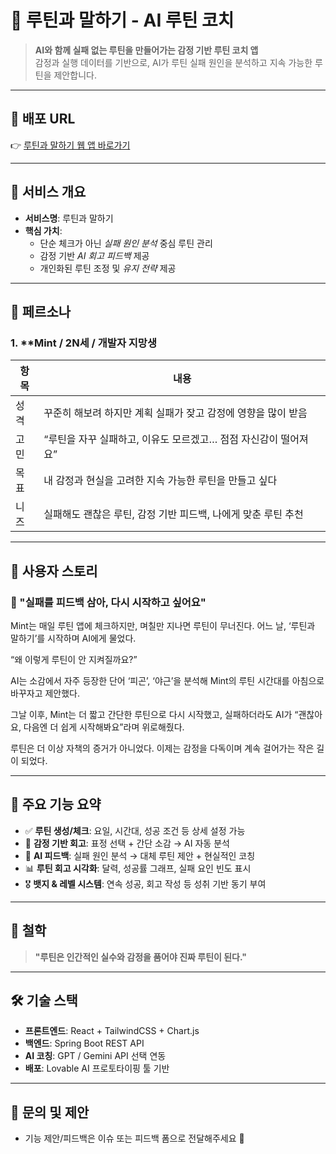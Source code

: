 # 🌊 루틴과 말하기 - AI 루틴 코치

> **AI와 함께 실패 없는 루틴을 만들어가는 감정 기반 루틴 코치 앱**  
> 감정과 실행 데이터를 기반으로, AI가 루틴 실패 원인을 분석하고 지속 가능한 루틴을 제안합니다.

---

## 🔗 배포 URL

👉 [루틴과 말하기 웹 앱 바로가기](https://routine-ai-coach.lovable.app/)

---

## 🎯 서비스 개요

- **서비스명**: 루틴과 말하기  
- **핵심 가치**:  
  - 단순 체크가 아닌 *실패 원인 분석* 중심 루틴 관리  
  - 감정 기반 *AI 회고 피드백* 제공  
  - 개인화된 루틴 조정 및 *유지 전략* 제공

---

## 👤 페르소나

### 1. **Mint / 2N세 / 개발자 지망생 
| 항목 | 내용 |
|------|------|
| 성격 | 꾸준히 해보려 하지만 계획 실패가 잦고 감정에 영향을 많이 받음 |
| 고민 | “루틴을 자꾸 실패하고, 이유도 모르겠고… 점점 자신감이 떨어져요” |
| 목표 | 내 감정과 현실을 고려한 지속 가능한 루틴을 만들고 싶다 |
| 니즈 | 실패해도 괜찮은 루틴, 감정 기반 피드백, 나에게 맞춘 루틴 추천 |

---

## 🧭 사용자 스토리

### 🎯 "실패를 피드백 삼아, 다시 시작하고 싶어요"

Mint는 매일 루틴 앱에 체크하지만, 며칠만 지나면 루틴이 무너진다.
어느 날, ‘루틴과 말하기’를 시작하며 AI에게 물었다.

“왜 이렇게 루틴이 안 지켜질까요?”

AI는 소감에서 자주 등장한 단어 ‘피곤’, ‘야근’을 분석해
Mint의 루틴 시간대를 아침으로 바꾸자고 제안했다.

그날 이후, Mint는 더 짧고 간단한 루틴으로 다시 시작했고,
실패하더라도 AI가 “괜찮아요, 다음엔 더 쉽게 시작해봐요”라며 위로해줬다.

루틴은 더 이상 자책의 증거가 아니었다.
이제는 감정을 다독이며 계속 걸어가는 작은 길이 되었다.

---

## 🔧 주요 기능 요약

- ✅ **루틴 생성/체크**: 요일, 시간대, 성공 조건 등 상세 설정 가능
- 💬 **감정 기반 회고**: 표정 선택 + 간단 소감 → AI 자동 분석
- 🧠 **AI 피드백**: 실패 원인 분석 → 대체 루틴 제안 + 현실적인 코칭
- 📊 **루틴 회고 시각화**: 달력, 성공률 그래프, 실패 요인 빈도 표시
- 🎖 **뱃지 & 레벨 시스템**: 연속 성공, 회고 작성 등 성취 기반 동기 부여

---

## 🌱 철학

> **"루틴은 인간적인 실수와 감정을 품어야 진짜 루틴이 된다."**

---

## 🛠 기술 스택

- **프론트엔드**: React + TailwindCSS + Chart.js
- **백엔드**: Spring Boot REST API
- **AI 코칭**: GPT / Gemini API 선택 연동
- **배포**: Lovable AI 프로토타이핑 툴 기반

---

## 📩 문의 및 제안

- 기능 제안/피드백은 이슈 또는 피드백 폼으로 전달해주세요 🙌
